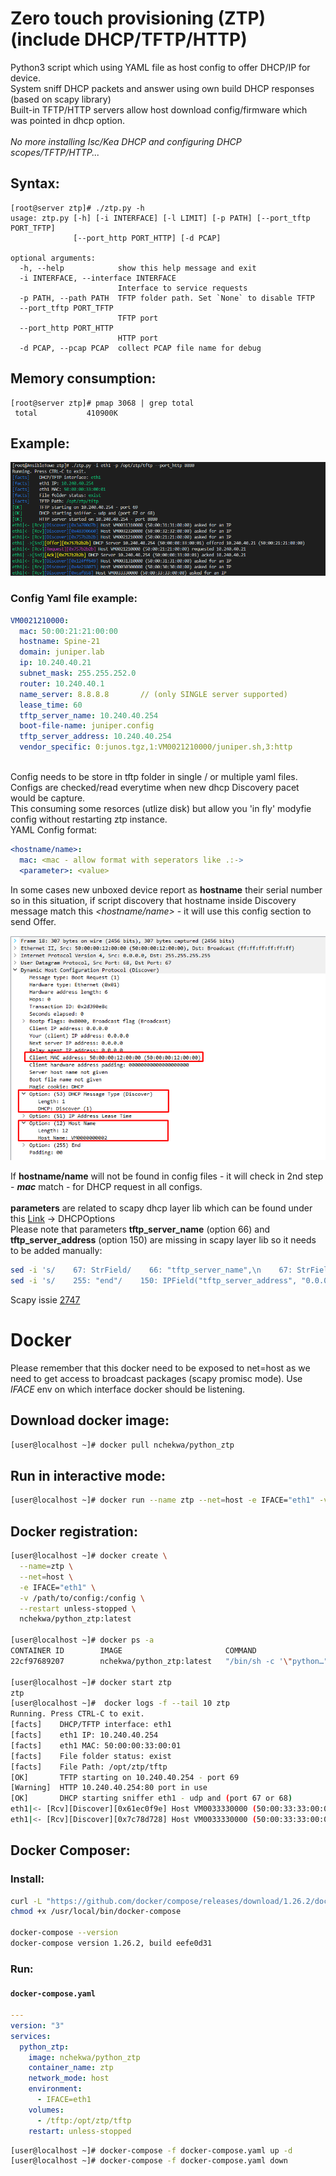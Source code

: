 # Zero touch provisioning (ZTP) (include DHCP/TFTP/HTTP)<br>
Python3 script which using YAML file as host config to offer DHCP/IP for device.<br>
System sniff DHCP packets and answer using own build DHCP responses (based on scapy library)<br>
Built-in TFTP/HTTP servers allow host download config/firmware which was pointed in dhcp option.<br>
<br>
<i>No more installing Isc/Kea DHCP and configuring DHCP scopes/TFTP/HTTP... </i> 

## Syntax:
```console
[root@server ztp]# ./ztp.py -h
usage: ztp.py [-h] [-i INTERFACE] [-l LIMIT] [-p PATH] [--port_tftp PORT_TFTP]
              [--port_http PORT_HTTP] [-d PCAP]

optional arguments:
  -h, --help            show this help message and exit
  -i INTERFACE, --interface INTERFACE
                        Interface to service requests
  -p PATH, --path PATH  TFTP folder path. Set `None` to disable TFTP
  --port_tftp PORT_TFTP
                        TFTP port
  --port_http PORT_HTTP
                        HTTP port
  -d PCAP, --pcap PCAP  collect PCAP file name for debug
```

## Memory consumption:
```console
[root@server ztp]# pmap 3068 | grep total
 total           410900K
```

## Example:
![Screenshot](doc/img/example_1.png)

### Config Yaml file example:
```yaml
VM0021210000:
  mac: 50:00:21:21:00:00
  hostname: Spine-21
  domain: juniper.lab
  ip: 10.240.40.21
  subnet_mask: 255.255.252.0
  router: 10.240.40.1
  name_server: 8.8.8.8       // (only SINGLE server supported)
  lease_time: 60
  tftp_server_name: 10.240.40.254
  boot-file-name: juniper.config
  tftp_server_address: 10.240.40.254
  vendor_specific: 0:junos.tgz,1:VM0021210000/juniper.sh,3:http
```
<br>
Config needs to be store in tftp folder in single / or multiple yaml files.<br>
Configs are checked/read everytime when new dhcp Discovery pacet would be capture.<br> This consuming some resorces (utlize disk) but allow you 'in fly' modyfie config without restarting ztp instance.<br>
YAML Config format:<br>

```yaml
<hostname/name>:
  mac: <mac - allow format with seperators like .:->
  <parameter>: <value>
```
In some cases new unboxed device report as <b>hostname</b> their serial number so in this situation, if script discovery that hostname inside Discovery message match this <i><hostname/name></i> - it will use this config section to send Offer.<br>
  
![DHCP_Discovery](doc/img/dhcp_discover.png)

If <b>hostname/name</b>  will not be found in config files - it will check in 2nd step - <b><i>mac</i></b> match - for DHCP request in all configs.<br><br>
<b>parameters</b> are related to scapy dhcp layer lib which can be found under this [Link](https://github.com/secdev/scapy/blob/master/scapy/layers/dhcp.py) -> DHCPOptions<br>
Please note that parameters <b>tftp_server_name</b> (option 66) and <b>tftp_server_address</b> (option 150) are missing in scapy layer lib so it needs to be added manually:<br>
  
```bash
sed -i 's/    67: StrField/    66: "tftp_server_name",\n    67: StrField/g' /usr/local/lib/python3.6/site-packages/scapy/layers/dhcp.py
sed -i 's/    255: "end"/    150: IPField("tftp_server_address", "0.0.0.0"),\n    255: "end"/g' /usr/local/lib/python3.6/site-packages/scapy/layers/dhcp.py
```
Scapy issie [2747](https://github.com/secdev/scapy/issues/2747)


# Docker
Please remember that this docker need to be exposed to net=host as we need to get access to broadcast packages (scapy promisc mode). Use *IFACE* env on which interface docker should be listening.<br>

## Download docker image:
```bash
[user@localhost ~]# docker pull nchekwa/python_ztp
```

## Run in interactive mode:
```bash
[user@localhost ~]# docker run --name ztp --net=host -e IFACE="eth1" -v /tftp:/opt/ztp/tftp --rm -ti nchekwa/python_ztp
```

## Docker registration:
```bash
[user@localhost ~]# docker create \
  --name=ztp \
  --net=host \
  -e IFACE="eth1" \
  -v /path/to/config:/config \
  --restart unless-stopped \
  nchekwa/python_ztp:latest

[user@localhost ~]# docker ps -a
CONTAINER ID        IMAGE                       COMMAND                   CREATED              STATUS              PORTS               NAMES
22cf97689207        nchekwa/python_ztp:latest   "/bin/sh -c '\"python…"   About a minute ago   Created                                 ztp

[user@localhost ~]# docker start ztp
ztp
[user@localhost ~]#  docker logs -f --tail 10 ztp
Running. Press CTRL-C to exit.
[facts]    DHCP/TFTP interface: eth1
[facts]    eth1 IP: 10.240.40.254
[facts]    eth1 MAC: 50:00:00:33:00:01
[facts]    File folder status: exist
[facts]    File Path: /opt/ztp/tftp
[OK]       TFTP starting on 10.240.40.254 - port 69
[Warning]  HTTP 10.240.40.254:80 port in use
[OK]       DHCP starting sniffer eth1 - udp and (port 67 or 68)
eth1|<- [Rcv][Discover][0x61ec0f9e] Host VM0033330000 (50:00:33:33:00:00) asked for an IP
eth1|<- [Rcv][Discover][0x7c78d728] Host VM0033330000 (50:00:33:33:00:00) asked for an IP
```

## Docker Composer:

### Install:
```bash
curl -L "https://github.com/docker/compose/releases/download/1.26.2/docker-compose-$(uname -s)-$(uname -m)" -o /usr/local/bin/docker-compose
chmod +x /usr/local/bin/docker-compose

docker-compose --version
docker-compose version 1.26.2, build eefe0d31
```

### Run:
#### **`docker-compose.yaml`**
```yaml
---
version: "3"
services:
  python_ztp:
    image: nchekwa/python_ztp
    container_name: ztp
    network_mode: host
    environment:
      - IFACE=eth1
    volumes:
      - /tftp:/opt/ztp/tftp
    restart: unless-stopped
```

```bash
[user@localhost ~]# docker-compose -f docker-compose.yaml up -d
[user@localhost ~]# docker-compose -f docker-compose.yaml down
```



